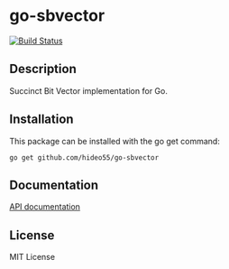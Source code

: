 go-sbvector
===========

[![Build Status](https://travis-ci.org/hideo55/go-sbvector.svg?branch=master)](https://travis-ci.org/hideo55/go-sbvector)

Description
------------

Succinct Bit Vector implementation for Go.

Installation
------------

This package can be installed with the go get command:

    go get github.com/hideo55/go-sbvector

Documentation
-------------

[API documentation](http://godoc.org/github.com/hideo55/go-sbvector)

License
-----------

MIT License
